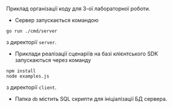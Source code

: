 Приклад організації коду для 3-ої лабораторної роботи.

- Сервер запускається командою
```shell script
go run ./cmd/server
```
з директорії `server`.

- Приклади реалізації сценаріїв на базі клієнтського SDK запускаються через команду
```shell script
npm install
node examples.js
```
з директорії `client`.

- Папка `db` містить SQL скрипти для ініціалізації БД сервера.
